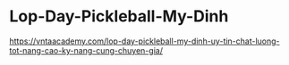 # Lop-Day-Pickleball-My-Dinh
https://vntaacademy.com/lop-day-pickleball-my-dinh-uy-tin-chat-luong-tot-nang-cao-ky-nang-cung-chuyen-gia/
